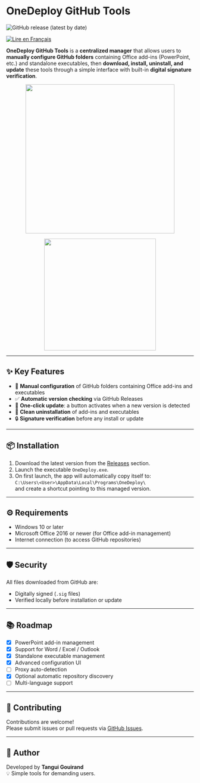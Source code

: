 # OneDeploy GitHub Tools

![GitHub release (latest by date)](https://img.shields.io/github/v/release/Tangui-Gouirand/PPT-ADDIN-MANAGER?label=version&color=blue)

[![Lire en Français](https://img.shields.io/badge/langue-français-blue)](README.md)

**OneDeploy GitHub Tools** is a **centralized manager** that allows users to **manually configure GitHub folders** containing Office add-ins (PowerPoint, etc.) and standalone executables, then **download, install, uninstall, and update** these tools through a simple interface with built-in **digital signature verification**.

<p align="center">
  <img src="https://github.com/user-attachments/assets/a3ba853d-008e-47cc-b695-501a1d8b6d66" width="400"/>
</p>

<p align="center">
  <img src="https://github.com/user-attachments/assets/ece29652-88d0-4f90-b475-a3fd01bd7ff9" width="300"/>
</p>

---

## ✨ Key Features

- 📁 **Manual configuration** of GitHub folders containing Office add-ins and executables  
- ✅ **Automatic version checking** via GitHub Releases  
- 🔘 **One-click update**: a button activates when a new version is detected  
- 🧹 **Clean uninstallation** of add-ins and executables  
- 🔒 **Signature verification** before any install or update

---

## 📦 Installation

1. Download the latest version from the [Releases](https://github.com/Tangui-Gouirand/PPT-ADDIN-MANAGER/releases) section.  
2. Launch the executable `OneDeploy.exe`.  
3. On first launch, the app will automatically copy itself to:  
   `C:\Users\<User>\AppData\Local\Programs\OneDeploy\`  
   and create a shortcut pointing to this managed version.

---

## ⚙️ Requirements

- Windows 10 or later  
- Microsoft Office 2016 or newer (for Office add-in management)  
- Internet connection (to access GitHub repositories)

---

## 🛡️ Security

All files downloaded from GitHub are:  
- Digitally signed (`.sig` files)  
- Verified locally before installation or update

---

## 📚 Roadmap

- [x] PowerPoint add-in management  
- [x] Support for Word / Excel / Outlook  
- [x] Standalone executable management  
- [x] Advanced configuration UI  
- [ ] Proxy auto-detection  
- [x] Optional automatic repository discovery
- [ ] Multi-language support

---

## 🤝 Contributing

Contributions are welcome!  
Please submit issues or pull requests via [GitHub Issues](https://github.com/Tangui-Gouirand/PPT-ADDIN-MANAGER/issues).

---

## 👤 Author

Developed by **Tangui Gouirand**  
💡 Simple tools for demanding users.
